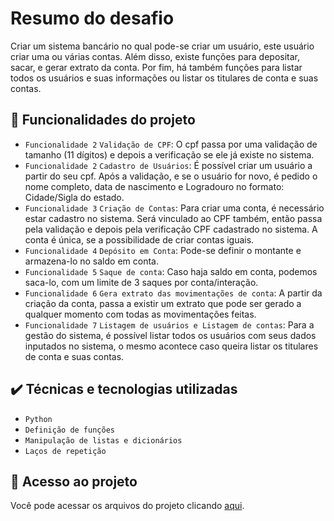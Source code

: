 # Resumo do desafio
Criar um sistema bancário no qual pode-se criar um usuário, este usuário criar uma ou várias contas. Além disso, existe funções para depositar, sacar, e gerar extrato da conta. Por fim, há também funções para listar todos os usuários e suas informações ou listar os titulares de conta e suas contas.

## 🔨 Funcionalidades do projeto

- `Funcionalidade 2` `Validação de CPF`: O cpf passa por uma validação de tamanho (11 dígitos) e depois a verificação se ele já existe no sistema. 
- `Funcionalidade 2` `Cadastro de Usuários`: É possível criar um usuário a partir do seu cpf. Após a validação, e se o usuário for novo, é pedido o nome completo, data de nascimento e Logradouro no formato: Cidade/Sigla do estado.
- `Funcionalidade 3` `Criação de Contas`: Para criar uma conta, é necessário estar cadastro no sistema. Será vinculado ao CPF também, então passa pela validação e depois pela verificação CPF cadastrado no sistema. A conta é única, se a possibilidade de criar contas iguais.
- `Funcionalidade 4` `Depósito em Conta`: Pode-se definir o montante e armazena-lo no saldo em conta.
- `Funcionalidade 5` `Saque de conta`: Caso haja saldo em conta, podemos saca-lo, com um limite de 3 saques por conta/interação.
- `Funcionalidade 6` `Gera extrato das movimentações de conta`: A partir da criação da conta, passa a existir um extrato que pode ser gerado a qualquer momento com todas as movimentações feitas.
- `Funcionalidade 7` `Listagem de usuários e Listagem de contas`: Para a gestão do sistema, é possível listar todos os usuários com seus dados inputados no sistema, o mesmo acontece caso queira listar os titulares de conta e suas contas.

## ✔️ Técnicas e tecnologias utilizadas

- ``Python``
- ``Definição de funções``
- ``Manipulação de listas e dicionários``
- ``Laços de repetição``

## 📁 Acesso ao projeto
Você pode acessar os arquivos do projeto clicando [aqui](https://github.com/Hugo-magalhaes/DIO_challenges/blob/main/sistema_bancario/desafio_sistema_bancario.py).